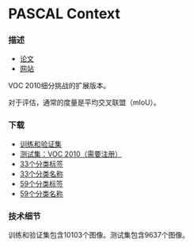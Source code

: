 # PASCAL Context

### 描述

- [论文](https://cs.stanford.edu/~roozbeh/pascal-context/mottaghi_et_al_cvpr14.pdf)
- [网站](https://cs.stanford.edu/~roozbeh/pascal-context/)

VOC 2010细分挑战的扩展版本。

对于评估，通常的度量是平均交叉联盟（mIoU）。

### 下载

- [训练和验证集](https://cs.stanford.edu/~roozbeh/pascal-context/trainval.tar.gz)
- [测试集：VOC 2010（需要注册）](http://host.robots.ox.ac.uk:8080/)
- [33个分类标签](https://cs.stanford.edu/~roozbeh/pascal-context/33_context_labels.tar.gz)
- [33个分类名称](https://cs.stanford.edu/~roozbeh/pascal-context/33_labels.txt)
- [59个分类标签](https://cs.stanford.edu/~roozbeh/pascal-context/59_context_labels.tar.gz)
- [59个分类名称](https://cs.stanford.edu/~roozbeh/pascal-context/59_labels.txt)

### 技术细节

训练和验证集包含10103个图像。测试集包含9637个图像。

